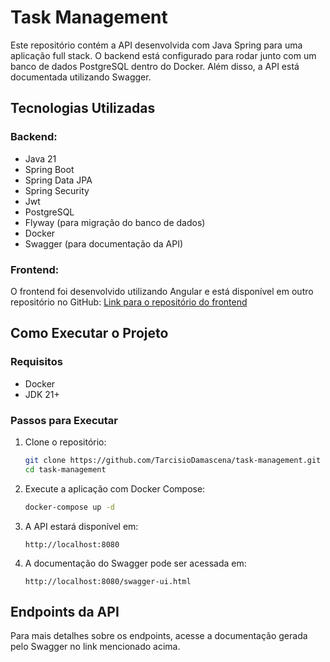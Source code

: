 # Task Management 

Este repositório contém a API desenvolvida com Java Spring para uma aplicação full stack. O backend está configurado para rodar junto com um banco de dados PostgreSQL dentro do Docker. Além disso, a API está documentada utilizando Swagger.

## Tecnologias Utilizadas

### Backend:
- Java 21
- Spring Boot
- Spring Data JPA
- Spring Security
- Jwt
- PostgreSQL
- Flyway (para migração do banco de dados)
- Docker
- Swagger (para documentação da API)

### Frontend:
O frontend foi desenvolvido utilizando Angular e está disponível em outro repositório no GitHub:
[Link para o repositório do frontend](https://github.com/TarcisioDamascena/angular-task-management-app)

## Como Executar o Projeto

### Requisitos
- Docker
- JDK 21+

### Passos para Executar
1. Clone o repositório:
   ```bash
   git clone https://github.com/TarcisioDamascena/task-management.git
   cd task-management
   ```

2. Execute a aplicação com Docker Compose:
   ```bash
   docker-compose up -d
   ```

3. A API estará disponível em:
   ```
   http://localhost:8080
   ```

4. A documentação do Swagger pode ser acessada em:
   ```
   http://localhost:8080/swagger-ui.html
   ```

## Endpoints da API
Para mais detalhes sobre os endpoints, acesse a documentação gerada pelo Swagger no link mencionado acima.
